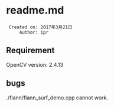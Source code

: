 readme.md
======================

```
 Created on: 2017年3月21日
     Author: ipr
```

## Requirement
OpenCV version: 2.4.13     

## bugs
./flann/flann_surf_demo.cpp cannot work.
